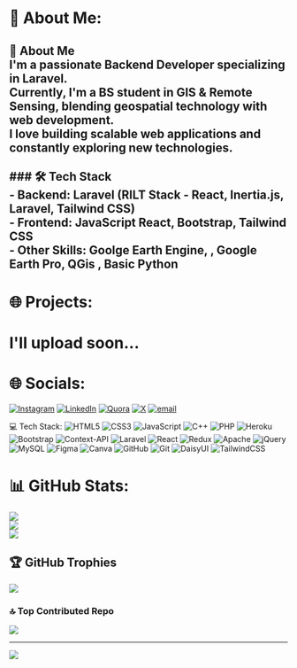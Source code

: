 # 💫 About Me:
## 🚀 About Me  <br>I'm a passionate **Backend Developer** specializing in **Laravel**.  <br>Currently, I'm a **BS student in GIS & Remote Sensing**, blending geospatial technology with web development.  <br>I love building scalable web applications and constantly exploring new technologies.  <br><br>### 🛠️ Tech Stack  <br>- **Backend:** Laravel (RILT Stack - React, Inertia.js, Laravel, Tailwind CSS)  <br>- **Frontend:**  JavaScript React, Bootstrap, Tailwind CSS  <br>- **Other Skills:** Goolge Earth Engine, , Google Earth Pro, QGis , Basic Python <br>

# 🌐 Projects:
# I'll upload soon...


# 🌐 Socials:
[![Instagram](https://img.shields.io/badge/Instagram-%23E4405F.svg?logo=Instagram&logoColor=white)](https://instagram.com/faisalhrbk) [![LinkedIn](https://img.shields.io/badge/LinkedIn-%230077B5.svg?logo=linkedin&logoColor=white)](https://linkedin.com/in/faisalhrbk) [![Quora](https://img.shields.io/badge/Quora-%23B92B27.svg?logo=Quora&logoColor=white)](https://quora.com/profile/faisalhrbk) [![X](https://img.shields.io/badge/X-black.svg?logo=X&logoColor=white)](https://x.com/faisalhrbk) [![email](https://img.shields.io/badge/Email-D14836?logo=gmail&logoColor=white)](mailto:faisalhrbk@outlook.com) 

💻 Tech Stack:
![HTML5](https://img.shields.io/badge/html5-%23E34F26.svg?style=for-the-badge&logo=html5&logoColor=white) ![CSS3](https://img.shields.io/badge/css3-%231572B6.svg?style=for-the-badge&logo=css3&logoColor=white) ![JavaScript](https://img.shields.io/badge/javascript-%23323330.svg?style=for-the-badge&logo=javascript&logoColor=%23F7DF1E) ![C++](https://img.shields.io/badge/c++-%2300599C.svg?style=for-the-badge&logo=c%2B%2B&logoColor=white) ![PHP](https://img.shields.io/badge/php-%23777BB4.svg?style=for-the-badge&logo=php&logoColor=white) ![Heroku](https://img.shields.io/badge/heroku-%23430098.svg?style=for-the-badge&logo=heroku&logoColor=white) ![Bootstrap](https://img.shields.io/badge/bootstrap-%238511FA.svg?style=for-the-badge&logo=bootstrap&logoColor=white) ![Context-API](https://img.shields.io/badge/Context--Api-000000?style=for-the-badge&logo=react) ![Laravel](https://img.shields.io/badge/laravel-%23FF2D20.svg?style=for-the-badge&logo=laravel&logoColor=white) ![React](https://img.shields.io/badge/react-%2320232a.svg?style=for-the-badge&logo=react&logoColor=%2361DAFB) ![Redux](https://img.shields.io/badge/redux-%23593d88.svg?style=for-the-badge&logo=redux&logoColor=white) ![Apache](https://img.shields.io/badge/apache-%23D42029.svg?style=for-the-badge&logo=apache&logoColor=white) ![jQuery](https://img.shields.io/badge/jquery-%230769AD.svg?style=for-the-badge&logo=jquery&logoColor=white) ![MySQL](https://img.shields.io/badge/mysql-4479A1.svg?style=for-the-badge&logo=mysql&logoColor=white) ![Figma](https://img.shields.io/badge/figma-%23F24E1E.svg?style=for-the-badge&logo=figma&logoColor=white) ![Canva](https://img.shields.io/badge/Canva-%2300C4CC.svg?style=for-the-badge&logo=Canva&logoColor=white) ![GitHub](https://img.shields.io/badge/github-%23121011.svg?style=for-the-badge&logo=github&logoColor=white) ![Git](https://img.shields.io/badge/git-%23F05033.svg?style=for-the-badge&logo=git&logoColor=white) ![DaisyUI](https://img.shields.io/badge/daisyui-5A0EF8?style=for-the-badge&logo=daisyui&logoColor=white) ![TailwindCSS](https://img.shields.io/badge/tailwindcss-%2338B2AC.svg?style=for-the-badge&logo=tailwind-css&logoColor=white)
# 📊 GitHub Stats:
![](https://github-readme-stats.vercel.app/api?username=faisalhrbk&theme=default&hide_border=true&include_all_commits=true&count_private=true)<br/>
![](https://nirzak-streak-stats.vercel.app/?user=faisalhrbk&theme=default&hide_border=true)<br/>
![](https://github-readme-stats.vercel.app/api/top-langs/?username=faisalhrbk&theme=default&hide_border=true&include_all_commits=true&count_private=true&layout=compact)

## 🏆 GitHub Trophies
![](https://github-profile-trophy.vercel.app/?username=faisalhrbk&theme=default&no-frame=true&no-bg=false&margin-w=4)

### 🔝 Top Contributed Repo
![](https://github-contributor-stats.vercel.app/api?username=faisalhrbk&limit=5&theme=default&combine_all_yearly_contributions=true)

---
[![](https://visitcount.itsvg.in/api?id=faisalhrbk&icon=9&color=13)](https://visitcount.itsvg.in)

<!-- Proudly created with GPRM ( https://gprm.itsvg.in ) -->
